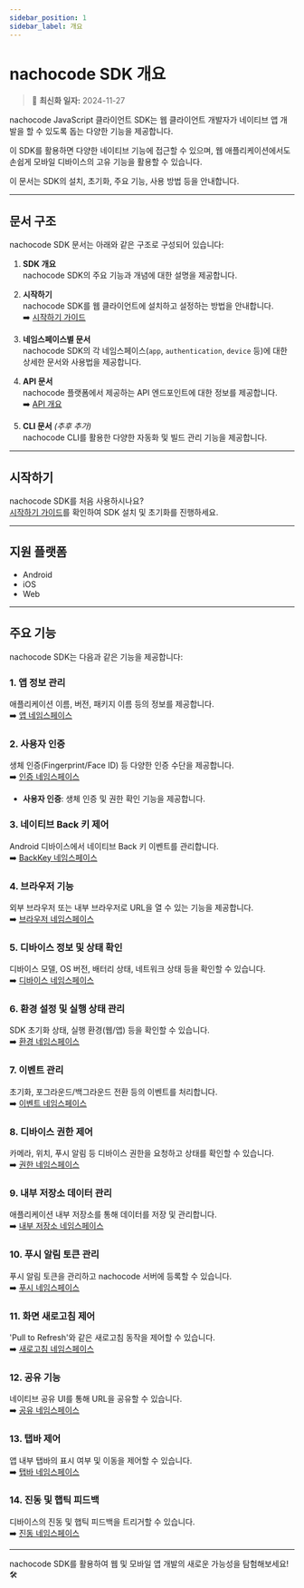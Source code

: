 ```yaml
---
sidebar_position: 1
sidebar_label: 개요
---
```


# nachocode SDK 개요

> 🔔 **최신화 일자:** 2024-11-27

nachocode JavaScript 클라이언트 SDK는 웹 클라이언트 개발자가 네이티브 앱 개발을 할 수 있도록 돕는 다양한 기능을 제공합니다.

이 SDK를 활용하면 다양한 네이티브 기능에 접근할 수 있으며, 웹 애플리케이션에서도 손쉽게 모바일 디바이스의 고유 기능을 활용할 수 있습니다.

이 문서는 SDK의 설치, 초기화, 주요 기능, 사용 방법 등을 안내합니다.

---

## 문서 구조

nachocode SDK 문서는 아래와 같은 구조로 구성되어 있습니다:

1. **SDK 개요**  
   nachocode SDK의 주요 기능과 개념에 대한 설명을 제공합니다.

2. **시작하기**  
   nachocode SDK를 웹 클라이언트에 설치하고 설정하는 방법을 안내합니다.  
   ➡️ [시작하기 가이드](./getting-started.md)

3. **네임스페이스별 문서**  
   nachocode SDK의 각 네임스페이스(`app`, `authentication`, `device` 등)에 대한 상세한 문서와 사용법을 제공합니다.

4. **API 문서**  
   nachocode 플랫폼에서 제공하는 API 엔드포인트에 대한 정보를 제공합니다.  
   ➡️ [API 개요](../api/intro.md)

5. **CLI 문서** _(추후 추가)_  
   nachocode CLI를 활용한 다양한 자동화 및 빌드 관리 기능을 제공합니다.

---

## 시작하기

nachocode SDK를 처음 사용하시나요?  
[시작하기 가이드](./getting-started.md)를 확인하여 SDK 설치 및 초기화를 진행하세요.

---

## 지원 플랫폼

- Android
- iOS
- Web

---

## 주요 기능

nachocode SDK는 다음과 같은 기능을 제공합니다:

### 1. **앱 정보 관리**

애플리케이션 이름, 버전, 패키지 이름 등의 정보를 제공합니다.  
➡️ [앱 네임스페이스](./namespaces/app.md)

### 2. **사용자 인증**

생체 인증(Fingerprint/Face ID) 등 다양한 인증 수단을 제공합니다.  
➡️ [인증 네임스페이스](./namespaces/authentication.md)

- **사용자 인증**: 생체 인증 및 권한 확인 기능을 제공합니다.

### 3. **네이티브 Back 키 제어**

Android 디바이스에서 네이티브 Back 키 이벤트를 관리합니다.  
➡️ [BackKey 네임스페이스](./namespaces/backkey.md)

### 4. **브라우저 기능**

외부 브라우저 또는 내부 브라우저로 URL을 열 수 있는 기능을 제공합니다.  
➡️ [브라우저 네임스페이스](./namespaces/browser.md)

### 5. **디바이스 정보 및 상태 확인**

디바이스 모델, OS 버전, 배터리 상태, 네트워크 상태 등을 확인할 수 있습니다.  
➡️ [디바이스 네임스페이스](./namespaces/device.md)

### 6. **환경 설정 및 실행 상태 관리**

SDK 초기화 상태, 실행 환경(웹/앱) 등을 확인할 수 있습니다.  
➡️ [환경 네임스페이스](./namespaces/env.md)

### 7. **이벤트 관리**

초기화, 포그라운드/백그라운드 전환 등의 이벤트를 처리합니다.  
➡️ [이벤트 네임스페이스](./namespaces/event.md)

### 8. **디바이스 권한 제어**

카메라, 위치, 푸시 알림 등 디바이스 권한을 요청하고 상태를 확인할 수 있습니다.  
➡️ [권한 네임스페이스](./namespaces/permission.md)

### 9. **내부 저장소 데이터 관리**

애플리케이션 내부 저장소를 통해 데이터를 저장 및 관리합니다.  
➡️ [내부 저장소 네임스페이스](./namespaces/preference.md)

### 10. **푸시 알림 토큰 관리**

푸시 알림 토큰을 관리하고 nachocode 서버에 등록할 수 있습니다.  
➡️ [푸시 네임스페이스](./namespaces/push.md)

### 11. **화면 새로고침 제어**

'Pull to Refresh'와 같은 새로고침 동작을 제어할 수 있습니다.  
➡️ [새로고침 네임스페이스](./namespaces/refresh.md)

### 12. **공유 기능**

네이티브 공유 UI를 통해 URL을 공유할 수 있습니다.  
➡️ [공유 네임스페이스](./namespaces/share.md)

### 13. **탭바 제어**

앱 내부 탭바의 표시 여부 및 이동을 제어할 수 있습니다.  
➡️ [탭바 네임스페이스](./namespaces/tabbar.md)

### 14. **진동 및 햅틱 피드백**

디바이스의 진동 및 햅틱 피드백을 트리거할 수 있습니다.  
➡️ [진동 네임스페이스](./namespaces/vibration.md)

---

nachocode SDK를 활용하여 웹 및 모바일 앱 개발의 새로운 가능성을 탐험해보세요! 🛠️
